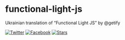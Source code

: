 # functional-light-js
Ukrainian translation of “Functional Light JS” by @getify

[![Twitter][twitter-image]][twitter-url]
[![Facebook][facebook-image]][facebook-url]
[![Stars][github-image]][github-url]


[twitter-url]: https://twitter.com/LambdaBooks
[twitter-image]: https://img.shields.io/badge/twitter-%40LambdaBooks-00ACEE.svg?style=flat-square

[github-url]: https://github.com/LambdaBooks/dictionary
[github-image]: https://img.shields.io/github/stars/LambdaBooks/dictionary.svg?style=social&label=Star

[facebook-url]: https://facebook.com/lambdabooks
[facebook-image]: https://img.shields.io/badge/facebook-lambdabooks-4267b2.svg?style=flat-square
